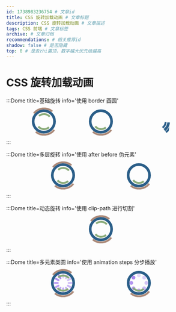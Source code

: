 ```yaml
---
id: 1738983236754 # 文章id
title: CSS 旋转加载动画 # 文章标题
description: CSS 旋转加载动画 # 文章描述
tags: CSS 前端 # 文章标签
archive: # 文章归档
recommendations: # 相关推荐id
shadow: false # 是否隐藏
top: 0 # 是否zhi置顶，数字越大优先级越高
---
```


# CSS 旋转加载动画

:::Dome title=基础旋转 info='使用 border 画圆'

<div class="flex">
  <div class="circle circle1"></div>
  <div class="circle circle2"></div>
  <div class="circle circle3"></div>
</div>

<style>
  .flex {
    display: flex;
    justify-content: space-evenly;
    flex-wrap: wrap;
    gap: 20px;
    align-items: center;
  }

  /* 整体 */
  .circle {
    font-size: 50px;
    width: 1em;
    height: 1em;
    border-radius: 50%;
    border: 0.15em solid #2a5e88;
    animation: rotate 1s infinite linear;
  }

  /* 个体1 */
  .circle1 {
    border-left-color: transparent;
  }
  
  /* 个体2 */
  .circle2 {
    border-left-color: transparent;
    border-right-color: transparent;
  }
  
  /* 个体3 */
  .circle3 {
    border-left-color: #2a5e8833;
    border-right-color: #2a5e8833;
  }

  /* 动画 */
  @keyframes rotate {
    0% {
      transform: rotate(0deg);
    }
    100% {
      transform: rotate(360deg);
    }
  }
</style>

:::

:::Dome title=多层旋转 info='使用 after before 伪元素'

<div class="flex">
  <div class="circle circle1"></div>
  <div class="circle circle2"></div>
</div>

<style>
  .flex {
    display: flex;
    justify-content: space-evenly;
    flex-wrap: wrap;
    gap: 20px;
    align-items: center;
  }

  /* 整体 */
  .circle {
    position: relative;
    font-size: 50px;
    width: 1em;
    height: 1em;
    border-radius: 50%;
    border: 0.1em solid #2a5e88;
    animation: rotate 1s infinite linear;
  }
  .circle::before {
    content: '';
    position: absolute;
    width: 1.3em;
    height: 1.3em;
    left: -0.25em;
    top: -0.25em;
    border-radius: 50%;
    border: 0.1em solid #2a5e88;
  }
  .circle::after {
    content: '';
    position: absolute;
    width: 0.7em;
    height: 0.7em;
    left: 0.05em;
    top: 0.05em;
    border-radius: 50%;
    border: 0.1em solid #2a5e88;
  }

  /* 个体1 */
  .circle1 {
    border-left-color: transparent;
    border-right-color: transparent;
  }
  .circle1::before {
    border-color: #a87;
    border-left-color: transparent;
    border-right-color: transparent;
    animation: rotate 2s infinite linear reverse;
  }
  .circle1::after {
    border-color: #8a7;
    border-left-color: transparent;
    border-right-color: transparent;
    animation: rotate 3s infinite linear;
  }
  
  /* 个体2 */
  .circle2 {
    border-left-color: transparent;
    border-right-color: transparent;
    border-top-color: transparent;
  }
  .circle2::before {
    border-color: #a87;
    border-left-color: transparent;
    border-right-color: transparent;
    border-top-color: transparent;
    animation: rotate 2s infinite linear reverse;
  }
  .circle2::after {
    border-color: #8a7;
    border-left-color: transparent;
    border-right-color: transparent;
    border-top-color: transparent;
    animation: rotate 2s infinite linear;
  }
  
  /* 动画 */
  @keyframes rotate {
    0% {
      transform: rotate(0deg);
    }
    100% {
      transform: rotate(360deg);
    }
  }
</style>

:::

:::Dome title=动态旋转 info='使用 clip-path 进行切割'

<div class="flex">
  <div class="circle circle1"></div>
</div>

<style>
  .flex {
    display: flex;
    justify-content: space-evenly;
    flex-wrap: wrap;
    gap: 20px;
    align-items: center;
  }

  /* 整体 */
  .circle {
    position: relative;
    font-size: 50px;
    width: 1em;
    height: 1em;
    border-radius: 50%;
    border: 0.15em solid #2a5e88;
    animation: clip 2s infinite linear;
  } 

  /* 个体1 */
  .circle1 {
  }

  /* 动画 */
  @keyframes clip {
    0% {
      transform: rotate(0deg);
      clip-path: polygon(50% 50%,  100% 100%, 100% 50%, 100% 50%, 100% 50%, 100% 50%, 100% 50%);
    }
    14.3% {
      clip-path: polygon(50% 50%,  100% 100%, 100% 50%, 100% 0%, 100% 0%, 100% 0%, 100% 0%);
    }
    28.6% {
      clip-path: polygon(50% 50%,  100% 100%, 100% 50%, 100% 0%, 0% 0%, 0% 0%, 0% 0%);
    }
    42.6% {
      clip-path: polygon(50% 50%,  100% 100%, 100% 50%, 100% 0%, 0% 0%, 0% 100%, 0% 100%);
    }
    50% {
      transform: rotate(500deg);
      clip-path: polygon(50% 50%,  100% 100%, 100% 50%, 100% 0%, 0% 0%, 0% 100%, 50% 100%);
    }
    57.1% {
      clip-path: polygon(50% 50%,  100% 100%, 100% 50%, 100% 0%, 0% 0%, 0% 100%, 0% 100%);
    }
    71.4% {
      clip-path: polygon(50% 50%,  100% 100%, 100% 50%, 100% 0%, 0% 0%, 0% 0%, 0% 0%);
    }
    85.7% {
      clip-path: polygon(50% 50%,  100% 100%, 100% 50%, 100% 0%, 100% 0%, 100% 0%, 100% 0%);
    }
    100% {
      transform: rotate(720deg);
      clip-path: polygon(50% 50%,  100% 100%, 100% 50%, 100% 50%, 100% 50%, 100% 50%, 100% 50%);
    }
  }
</style>

:::

:::Dome title=多元素类圆 info='使用 animation steps 分步播放'

<div class="flex">
  <div class="circle circle1">
    <div style="rotate: 0deg; opacity: 0.4" ></div>
    <div style="rotate: 30deg; opacity: 0.45" ></div>
    <div style="rotate: 60deg; opacity: 0.5" ></div>
    <div style="rotate: 90deg; opacity: 0.55" ></div>
    <div style="rotate: 120deg; opacity: 0.6" ></div>
    <div style="rotate: 150deg; opacity: 0.65" ></div>
    <div style="rotate: 180deg; opacity: 0.7" ></div>
    <div style="rotate: 210deg; opacity: 0.75" ></div>
    <div style="rotate: 240deg; opacity: 0.8" ></div>
    <div style="rotate: 270deg; opacity: 0.85" ></div>
    <div style="rotate: 300deg; opacity: 0.9" ></div>
    <div style="rotate: 330deg; opacity: 0.95" ></div>
  </div>
  <div class="circle circle2">
    <div style="rotate: 0deg; opacity: 0.3" ></div>
    <div style="rotate: 45deg; opacity: 0.4" ></div>
    <div style="rotate: 90deg; opacity: 0.5" ></div>
    <div style="rotate: 135deg; opacity: 0.6" ></div>
    <div style="rotate: 180deg; opacity: 0.7" ></div>
    <div style="rotate: 225deg; opacity: 0.8" ></div>
    <div style="rotate: 270deg; opacity: 0.9" ></div>
    <div style="rotate: 315deg; opacity: 1" ></div>
  </div>
</div>

<style>
  .flex {
    display: flex;
    justify-content: space-evenly;
    flex-wrap: wrap;
    gap: 20px;
    align-items: center;
  }

  /* 整体 */
  .circle {
    position: relative;
    font-size: 50px;
    width: 1em;
    height: 1em;
  }
  .circle > div {
    position: absolute;
    top: 0;
    background: #a8e;
    transform-origin: center 0.5em;
  }

  /* 个体1 */
  .circle1 {
    animation: rotate 1s steps(12) 0s infinite;
  }
  .circle1 > div {
    left: calc(50% - 0.05em);
    height: 0.25em;
    width: 0.1em;
    border-radius: 1em;
  }

  /* 个体2 */
  .circle2 {
    animation: rotate 1s steps(8) 0s infinite;
  }
  .circle2 > div {
    left: calc(50% - 0.1em);
    height: 0.2em;
    width: 0.2em;
    border-radius: 1em;
  }

  /* 动画 */
  @keyframes rotate {
    0% {
      transform: rotate(0deg);
    }
    100% {
      transform: rotate(360deg);
    }
  }
</style>

:::
